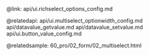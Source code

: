 @link: api/ui.richselect_options_config.md

@relatedapi: 
	api/ui.multiselect_optionwidth_config.md
    api/datavalue_getvalue.md
    api/datavalue_setvalue.md
    api/ui.button_value_config.md
    
@relatedsample:
	60_pro/02_form/02_multiselect.html
	